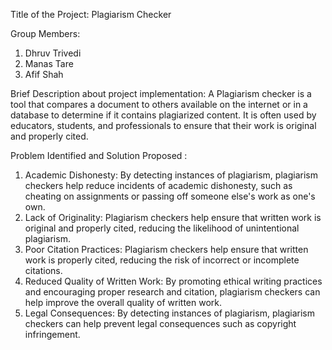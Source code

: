 Title of the Project: Plagiarism Checker

Group Members: 
1) Dhruv Trivedi
2) Manas Tare
3) Afif Shah

Brief Description about project implementation: A Plagiarism checker is a tool that compares a document to others available on the internet or in a database to determine if it contains plagiarized content. It is often used by educators, students, and professionals to ensure that their work is original and properly cited.

Problem Identified and Solution Proposed : 
  1) Academic Dishonesty: By detecting instances of plagiarism, plagiarism checkers help reduce incidents of academic dishonesty, such as cheating on assignments or passing off someone else's work as one's own.
  2) Lack of Originality: Plagiarism checkers help ensure that written work is original and properly cited, reducing the likelihood of unintentional plagiarism.
  3) Poor Citation Practices: Plagiarism checkers help ensure that written work is properly cited, reducing the risk of incorrect or incomplete citations.
  4) Reduced Quality of Written Work: By promoting ethical writing practices and encouraging proper research and citation, plagiarism checkers can help improve the overall quality of written work.
  5) Legal Consequences: By detecting instances of plagiarism, plagiarism checkers can help prevent legal consequences such as copyright infringement.


